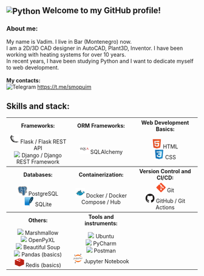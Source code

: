 <div align="left">
<!--     <h2><img src="https://media0.giphy.com/media/v1.Y2lkPTc5MGI3NjExNzJmcm1xbnA4N3huOGY3Ynh2Zm9wbDdqc3N0dHZxb3g4Z2NkZmhtbCZlcD12MV9pbnRlcm5hbF9naWZfYnlfaWQmY3Q9cw/LMt9638dO8dftAjtco/giphy.gif" width="45" alt="Python"> Welcome to my GitHub profile!</h2> -->
    <h2><img src="https://media0.giphy.com/media/v1.Y2lkPTc5MGI3NjExNzJmcm1xbnA4N3huOGY3Ynh2Zm9wbDdqc3N0dHZxb3g4Z2NkZmhtbCZlcD12MV9pbnRlcm5hbF9naWZfYnlfaWQmY3Q9cw/LMt9638dO8dftAjtco/giphy.gif" width="45" alt="Python" style="vertical-align: middle;">  Welcome to my GitHub profile!</h2>
    <h3>About me:</h3>
    My name is Vadim. I live in Bar (Montenegro) now.<br>
    I am a 2D/3D CAD designer in AutoCAD, Plant3D, Inventor. I have been working with heating systems for over 10 years.<br>
    In recent years, I have been studying Python and I want to dedicate myself to web development.<br><br>
     <strong>My contacts: </strong><br>
    <img src="https://upload.wikimedia.org/wikipedia/commons/thumb/8/82/Telegram_logo.svg/512px-Telegram_logo.svg.png" alt="Telegram" width="15">
    <a href="https://t.me/smopuim">https://t.me/smopuim</a>
    <h2>Skills and stack:</h2>
    <table style="border: none; text-align: center;">
    <colgroup>
        <col style="width: 33%;">
        <col style="width: 33%;">
        <col style="width: 34%;">
    </colgroup>
    <tr>
        <th>
            Frameworks:
        </th>
        <th>
            ORM Frameworks:
        </th>
        <th>
            Web Development Basics:
        </th>
    </tr>
    <tr>
        <td style="text-align: center;">
            <img src="https://github.com/devicons/devicon/blob/master/icons/flask/flask-original.svg" width="25"> Flask / Flask REST API<br>
            <img src="https://icon-library.com/images/django-icon/django-icon-0.jpg" width="25"> Django / Django REST Framework
        </td>
        <td style="text-align: center;">
            <img src="https://github.com/devicons/devicon/blob/master/icons/sqlalchemy/sqlalchemy-original.svg" width="25"> SQLAlchemy
        </td>
        <td style="text-align: center;">
            <img src="https://github.com/devicons/devicon/blob/master/icons/html5/html5-original.svg" width="25"> HTML<br>
            <img src="https://github.com/devicons/devicon/blob/master/icons/css3/css3-original.svg" width="25"> CSS
        </td>
    </tr>
    <tr>
        <th>
            Databases:
        </th>
        <th>
            Containerization:
        </th>
        <th>
            Version Control and CI/CD:
        </th>
    </tr>
    <tr>
        <td style="text-align: center;">
            <img src="https://github.com/devicons/devicon/blob/master/icons/postgresql/postgresql-original.svg" width="25"> PostgreSQL<br>
            <img src="https://github.com/devicons/devicon/blob/master/icons/sqlite/sqlite-original.svg" width="25"> SQLite
        </td>
        <td style="text-align: center;">
            <img src="https://github.com/devicons/devicon/blob/master/icons/docker/docker-original.svg" width="25"> Docker / Docker Compose / Hub
        </td>
        <td style="text-align: center;">
            <img src="https://github.com/devicons/devicon/blob/master/icons/git/git-original.svg" width="25"> Git<br>
            <img src="https://github.com/devicons/devicon/blob/master/icons/github/github-original.svg" width="25"> GitHub /
            Git Actions
        </td>
    </tr>
    <tr>
        <th>
            Others:
        </th>
        <th>
            Tools and instruments:
        </th>
        <th>
            &nbsp;
        </th>
    </tr>
    <tr>
        <td style="text-align: center;">
            <img src="https://marshmallow.readthedocs.io/en/stable/_static/marshmallow-logo.png" width="25"> Marshmallow<br>
            <img src="https://openpyxl.readthedocs.io/en/latest/_static/logo.png" width="25"> OpenPyXL<br>
            <img src="https://yganalyst.github.io/assets/images/crawling.png" width="25"> Beautiful Soup<br>
            <img src="https://www.pisciottablog.com/wp-content/uploads/2020/04/Python-Pandas-logo-441x381.png" width="25"> Pandas (basics)<br>
            <img src="https://github.com/devicons/devicon/blob/master/icons/redis/redis-original.svg" width="25"> Redis (basics)
        </td>
        <td style="text-align: center;">
            <img src="https://brandslogos.com/wp-content/uploads/images/large/ubuntu-logo.png" width="25"> Ubuntu<br>
            <img src="https://upload.wikimedia.org/wikipedia/commons/thumb/1/1d/PyCharm_Icon.svg/1024px-PyCharm_Icon.svg.png" width="25"> PyCharm<br>
            <img src="https://seeklogo.com/images/P/postman-logo-0087CA0D15-seeklogo.com.png" width="25"> Postman<br>
            <img src="https://github.com/devicons/devicon/blob/master/icons/jupyter/jupyter-original-wordmark.svg" width="25"> Jupyter Notebook
        </td>
        <td style="text-align: center;">
            &nbsp;
        </td>
    </tr>
</table>

</div>
<div align="center">

</div>

<!--
**bendenko-v/bendenko-v** is a ✨ _special_ ✨ repository because its `README.md` (this file) appears on your GitHub profile.

Here are some ideas to get you started:

- 🔭 I’m currently working on ...
- 🌱 I’m currently learning ...
- 👯 I’m looking to collaborate on ...
- 🤔 I’m looking for help with ...
- 💬 Ask me about ...
- 📫 How to reach me: ...
- 😄 Pronouns: ...
- ⚡ Fun fact: ...
-->
